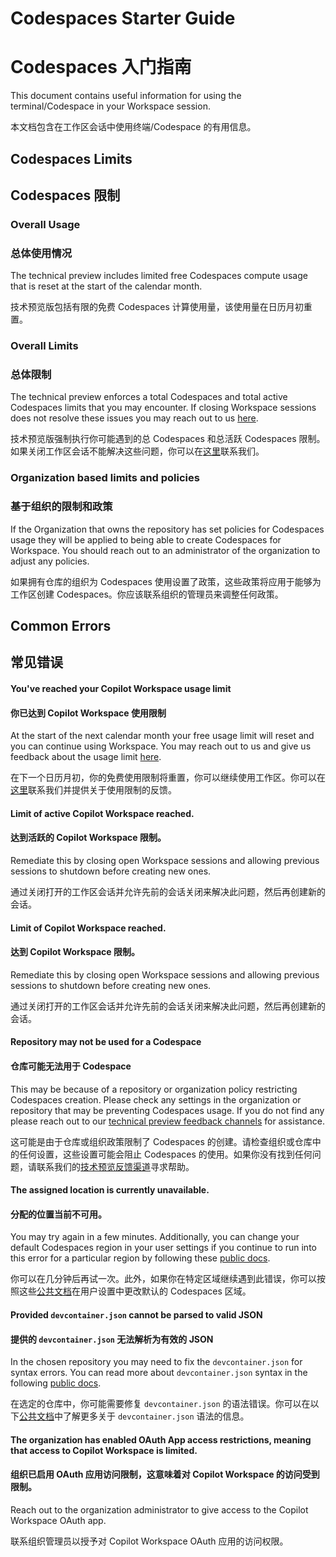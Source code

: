 # Codespaces Starter Guide

# Codespaces 入门指南

This document contains useful information for using the terminal/Codespace in your Workspace session.

本文档包含在工作区会话中使用终端/Codespace 的有用信息。

## Codespaces Limits

## Codespaces 限制

### Overall Usage

### 总体使用情况

The technical preview includes limited free Codespaces compute usage that is reset at the start of the calendar month.

技术预览版包括有限的免费 Codespaces 计算使用量，该使用量在日历月初重置。

### Overall Limits

### 总体限制

The technical preview enforces a total Codespaces and total active Codespaces limits that you may encounter. If closing Workspace sessions does not resolve these issues you may reach out to us [here](https://github.com/githubnext/copilot-workspace-user-manual?tab=readme-ov-file#feedback).

技术预览版强制执行你可能遇到的总 Codespaces 和总活跃 Codespaces 限制。如果关闭工作区会话不能解决这些问题，你可以在[这里](https://github.com/githubnext/copilot-workspace-user-manual?tab=readme-ov-file#feedback)联系我们。

### Organization based limits and policies

### 基于组织的限制和政策

If the Organization that owns the repository has set policies for Codespaces usage they will be applied to being able to create Codespaces for Workspace. You should reach out to an administrator of the organization to adjust any policies.

如果拥有仓库的组织为 Codespaces 使用设置了政策，这些政策将应用于能够为工作区创建 Codespaces。你应该联系组织的管理员来调整任何政策。

## Common Errors

## 常见错误

#### You've reached your Copilot Workspace usage limit

#### 你已达到 Copilot Workspace 使用限制

At the start of the next calendar month your free usage limit will reset and you can continue using Workspace. You may reach out to us and give us feedback about the usage limit [here](https://github.com/githubnext/copilot-workspace-user-manual?tab=readme-ov-file#feedback).

在下一个日历月初，你的免费使用限制将重置，你可以继续使用工作区。你可以在[这里](https://github.com/githubnext/copilot-workspace-user-manual?tab=readme-ov-file#feedback)联系我们并提供关于使用限制的反馈。

#### Limit of active Copilot Workspace reached.

#### 达到活跃的 Copilot Workspace 限制。

Remediate this by closing open Workspace sessions and allowing previous sessions to shutdown before creating new ones.

通过关闭打开的工作区会话并允许先前的会话关闭来解决此问题，然后再创建新的会话。

#### Limit of Copilot Workspace reached.

#### 达到 Copilot Workspace 限制。

Remediate this by closing open Workspace sessions and allowing previous sessions to shutdown before creating new ones.

通过关闭打开的工作区会话并允许先前的会话关闭来解决此问题，然后再创建新的会话。

#### Repository may not be used for a Codespace

#### 仓库可能无法用于 Codespace

This may be because of a repository or organization policy restricting Codespaces creation. Please check any settings in the organization or repository that may be preventing Codespaces usage. If you do not find any please reach out to our [technical preview feedback channels](https://github.com/githubnext/copilot-workspace-user-manual?tab=readme-ov-file#feedback) for assistance.

这可能是由于仓库或组织政策限制了 Codespaces 的创建。请检查组织或仓库中的任何设置，这些设置可能会阻止 Codespaces 的使用。如果你没有找到任何问题，请联系我们的[技术预览反馈渠道](https://github.com/githubnext/copilot-workspace-user-manual?tab=readme-ov-file#feedback)寻求帮助。

#### The assigned location is currently unavailable.

#### 分配的位置当前不可用。

You may try again in a few minutes. Additionally, you can change your default Codespaces region in your user settings if you continue to run into this error for a particular region by following these [public docs](https://docs.github.com/en/codespaces/setting-your-user-preferences/setting-your-default-region-for-github-codespaces).

你可以在几分钟后再试一次。此外，如果你在特定区域继续遇到此错误，你可以按照这些[公共文档](https://docs.github.com/en/codespaces/setting-your-user-preferences/setting-your-default-region-for-github-codespaces)在用户设置中更改默认的 Codespaces 区域。

#### Provided `devcontainer.json` cannot be parsed to valid JSON

#### 提供的 `devcontainer.json` 无法解析为有效的 JSON

In the chosen repository you may need to fix the `devcontainer.json` for syntax errors. You can read more about `devcontainer.json` syntax in the following [public docs](https://docs.github.com/en/codespaces/setting-up-your-project-for-codespaces/adding-a-dev-container-configuration/introduction-to-dev-containers).

在选定的仓库中，你可能需要修复 `devcontainer.json` 的语法错误。你可以在以下[公共文档](https://docs.github.com/en/codespaces/setting-up-your-project-for-codespaces/adding-a-dev-container-configuration/introduction-to-dev-containers)中了解更多关于 `devcontainer.json` 语法的信息。

#### The organization has enabled OAuth App access restrictions, meaning that access to Copilot Workspace is limited.

#### 组织已启用 OAuth 应用访问限制，这意味着对 Copilot Workspace 的访问受到限制。

Reach out to the organization administrator to give access to the Copilot Workspace OAuth app.

联系组织管理员以授予对 Copilot Workspace OAuth 应用的访问权限。
